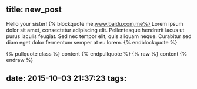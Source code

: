 title: new_post
---
Hello your sister!
{% blockquote me,www.baidu.com,me%}
  Lorem ipsum dolor sit amet, consectetur adipiscing elit. Pellentesque hendrerit lacus ut purus iaculis feugiat. Sed nec tempor elit, quis aliquam neque. Curabitur sed diam eget dolor fermentum semper at eu lorem.
{% endblockquote %}

{% pullquote class %}
content
{% endpullquote %}
{% raw %}
content
{% endraw %}



date: 2015-10-03 21:37:23
tags:
---
